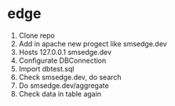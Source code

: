 # edge
1. Clone repo
2. Add in apache new progect like smsedge.dev
3. Hosts 127.0.0.1 smsedge.dev
4. Configurate DBConnection 
5. Import dbtest.sql
6. Check smsedge.dev, do search
7. Do smsedge.dev/aggregate
8. Check data in table again
